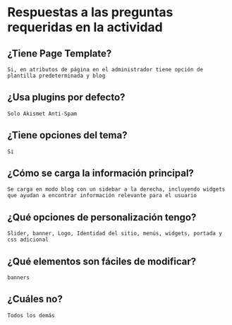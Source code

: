 # Respuestas a las preguntas requeridas en la actividad

## ¿Tiene Page Template?  
	Si, en atributos de página en el administrador tiene opción de plantilla predeterminada y blog

## ¿Usa plugins por defecto?
	Solo Akismet Anti-Spam 

## ¿Tiene opciones del tema? 
	Si

## ¿Cómo se carga la información principal? 
	Se carga en modo blog con un sidebar a la derecha, incluyendo widgets que ayudan a encontrar información relevante para el usuario

## ¿Qué opciones de personalización tengo? 
	Slider, banner, Logo, Identidad del sitio, menús, widgets, portada y css adicional

## ¿Qué elementos son fáciles de modificar?  
	banners 

## ¿Cuáles no? 
	Todos los demás

 

